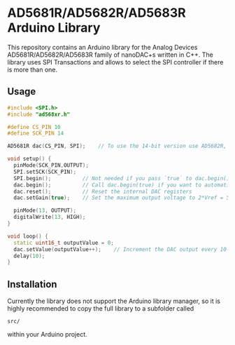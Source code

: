 AD5681R/AD5682R/AD5683R Arduino Library
===================

This repository contains an Arduino library for the Analog Devices AD5681R/AD5682R/AD5683R family of nanoDAC+s written in C++. The library uses SPI Transactions and allows to select the SPI controller if there is more than one.

Usage
-----
```cpp
#include <SPI.h>
#include "ad568xr.h"

#define CS_PIN 10
#define SCK_PIN 14

AD5681R dac(CS_PIN, SPI);    // To use the 14-bit version use AD5682R, or AD5683R for the 16-bit brethren

void setup() {
  pinMode(SCK_PIN,OUTPUT);
  SPI.setSCK(SCK_PIN);
  SPI.begin();          // Not needed if you pass `true` to dac.begin()
  dac.begin();          // Call dac.begin(true) if you want to automatically run SPI.begin()
  dac.reset();          // Reset the internal DAC registers
  dac.setGain(true);    // Set the maximum output voltage to 2*Vref = 5 V

  pinMode(13, OUTPUT);
  digitalWrite(13, HIGH);
}

void loop() {
  static uint16_t outputValue = 0;
  dac.setValue(outputValue++);    // Increment the DAC output every 10 ms
  delay(10);
}
```

Installation
-----
Currently the library does not support the Arduino library manager, so it is highly recommended to copy the full library to a subfolder called
```
src/
```
within your Arduino project.
